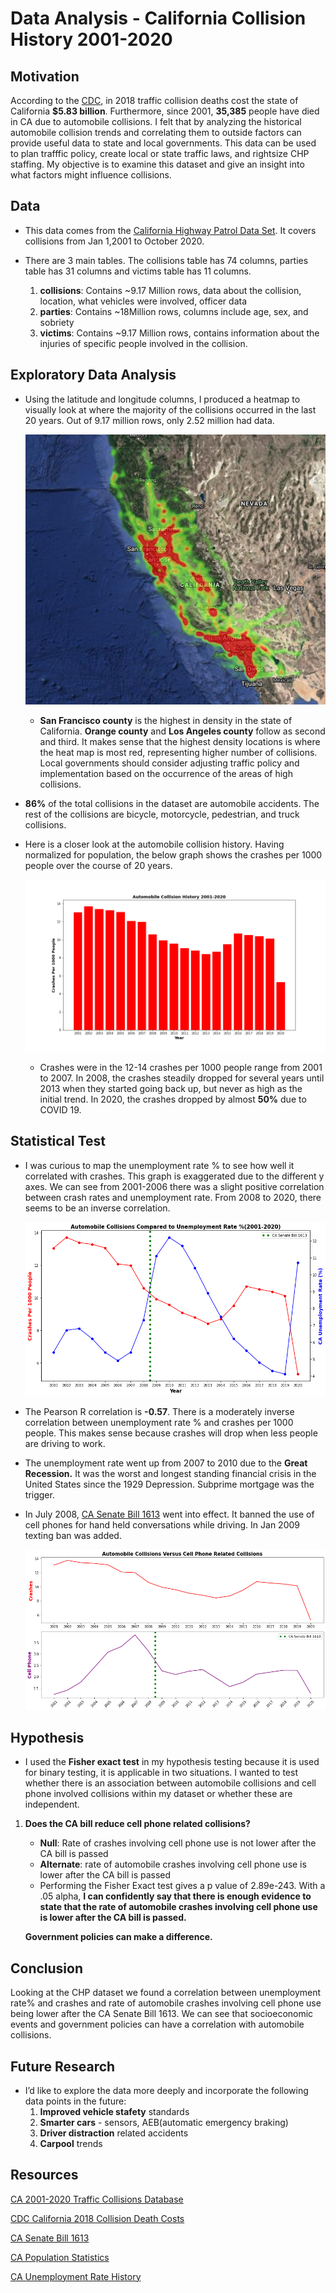 # Data Analysis - California Collision History 2001-2020

## Motivation 
According to the [CDC](https://www.cdc.gov/transportationsafety/pdf/statecosts/2020/CDC-Cost-of-Crash-Deaths-Fact-Sheets_California.pdf), in 2018 traffic collision deaths cost the state of California **$5.83 billion**. Furthermore, since 2001, **35,385** people have died in CA due to automobile collisions. I felt that by analyzing the historical automobile collision trends and correlating them to outside factors can provide useful data to state and local governments. This data can be used to plan trafffic policy, create local or state traffic laws, and rightsize CHP staffing. My objective is to examine this dataset and give an insight into what factors might influence collisions.


## Data

* This data comes from the [California Highway Patrol Data Set](https://www.kaggle.com/alexgude/california-traffic-collision-data-from-switrs). It covers collisions from Jan 1,2001 to October 2020.  

* There are 3 main tables. The collisions table has 74 columns, parties table has 31 columns and victims table has 11 columns.

    1. **collisions**: Contains ~9.17 Million rows, data about the collision, location, what vehicles were involved, officer data
    2. **parties**: Contains ~18Million rows, columns include age, sex, and sobriety
    3. **victims**: Contains ~9.17 Million rows, contains information about the injuries of specific people involved in the collision.


## Exploratory Data Analysis

* Using the latitude and longitude columns, I produced a heatmap to visually look at where the majority of the collisions occurred in the last 20 years. Out of 9.17 million rows, only 2.52 million had data. 

    ![picture](images/heat_map_2.png)

    * **San Francisco county** is the highest in density in the state of California. **Orange county** and **Los Angeles county** follow as second and third. It makes sense that the highest density locations is where the heat map is most red, representing higher number of collisions. Local governments should consider adjusting traffic policy and implementation based on the occurrence of the areas of high collisions.


* **86%** of the total collisions in the dataset are automobile accidents. The rest of the collisions are bicycle, motorcycle, pedestrian, and truck collisions.

* Here is a closer look at the automobile collision history. Having normalized for population, the below graph shows the crashes per 1000 people over the course of 20 years.

    ![picture](images/collision_history.png)

    * Crashes were in the 12-14 crashes per 1000 people range from 2001 to 2007. In 2008, the crashes steadily dropped for several years until 2013 when they started going back up, but never as high as the initial trend. In 2020, the crashes dropped by almost **50%** due to COVID 19.

## Statistical Test

* I was curious to map the unemployment rate % to see how well it correlated with crashes. This graph is exaggerated due to the different y axes. We can see from 2001-2006 there was a slight positive correlation between crash rates and unemployment rate. From 2008 to 2020, there seems to be an inverse correlation.

    ![picture](images/collision_unemp.png)
    
* The Pearson R correlation is  **-0.57**. There is a moderately inverse correlation between unemployment rate % and crashes per 1000 people. This makes sense because crashes will drop when less people are driving to work.

* The unemployment rate went up from 2007 to 2010 due to the **Great Recession.** It was the worst and longest standing financial crisis in the United States since the 1929 Depression. Subprime mortgage was the trigger. 

* In July 2008, [CA Senate Bill 1613](https://www.ncbi.nlm.nih.gov/pmc/articles/PMC4001674/ ) went into effect. It banned the use of cell phones for hand held conversations while driving. In Jan 2009 texting ban was added.

    ![picture](images/collision_cellphone.png)

       
## Hypothesis

* I used the **Fisher exact test** in my hypothesis testing because it is used for binary testing, it is applicable in two situations. I wanted to test whether there is an association between automobile collisions and cell phone involved collisions within my dataset or whether these are independent.

1. **Does the CA bill reduce cell phone related collisions?**
    *   **Null**: Rate of crashes involving cell phone use is not lower after the CA bill is passed
    *   **Alternate**: rate of automobile crashes involving cell phone use is lower after the CA   bill is passed
    *   Performing the Fisher Exact test gives a p value of 2.89e-243. With a .05 alpha, **I can confidently say that there is enough evidence to state that the rate of automobile crashes involving cell phone use is lower after the CA bill is passed.**
    
    **Government policies can make a difference.** 

## Conclusion

Looking at the CHP dataset we found a correlation between unemployment rate% and crashes and rate of automobile crashes involving cell phone use being lower after the CA Senate Bill 1613. We can see that socioeconomic events and government policies can have a correlation with automobile collisions.

## Future Research

* I’d like to explore the data more deeply and incorporate the following data points in the future:
    1. **Improved vehicle stafety** standards
    2. **Smarter cars** - sensors, AEB(automatic emergency braking)
    3. **Driver distraction** related accidents
    4. **Carpool** trends

## Resources

[CA 2001-2020 Traffic Collisions Database](https://www.kaggle.com/alexgude/california-traffic-collision-data-from-switrs)

[CDC California 2018 Collision Death Costs](https://www.cdc.gov/transportationsafety/pdf/statecosts/2020/CDC-Cost-of-Crash-Deaths-Fact-Sheets_California.pdf)

[CA Senate Bill 1613](https://www.ncbi.nlm.nih.gov/pmc/articles/PMC4001674/ )

[CA Population Statistics](https://www.statista.com/statistics/206097/resident-population-in-california/)

[CA Unemployment Rate History](https://fred.stlouisfed.org/series/CAUR)



            
            

        